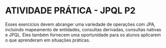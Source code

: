 # ATIVIDADE PRÁTICA - JPQL P2
 Esses exercícios devem abranger uma variedade de operações com JPA, incluindo mapeamento de entidades, consultas derivadas, consultas nativas e JPQL. Eles também fornecem uma oportunidade para os alunos aplicarem o que aprenderam em situações práticas.
